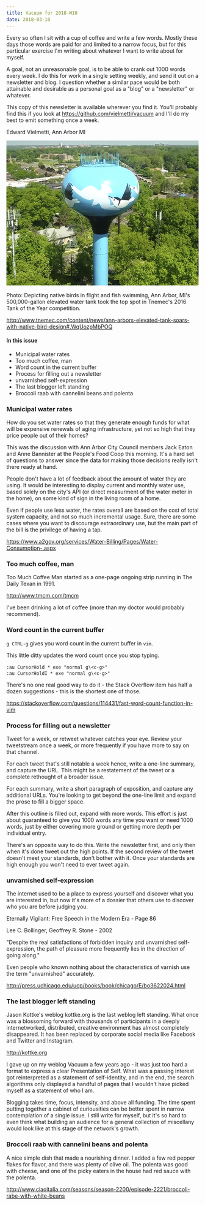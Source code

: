 ```yaml
---
title: Vacuum for 2018-W10
date: 2018-03-10
---
```

Every so often I sit with a cup of coffee and write a few words.
Mostly these days those words are paid for and limited to a narrow
focus, but for this particular exercise I'm writing about whatever
I want to write about for myself. 

A goal, not an unreasonable goal, is to be able to crank out 1000
words every week. I do this for work in a single setting weekly,
and send it out on a newsletter and blog. I question whether a
similar pace would be both attainable and desirable as a personal
goal as a "blog" or a "newsletter" or whatever.

This copy of this newsletter is available wherever you find it.
You'll probably find this if you look at https://github.com/vielmetti/vacuum 
and I'll do my best to emit something once a week.

Edward Vielmetti, Ann Arbor MI

![Ann Arbor water tank](https://github.com/vielmetti/vacuum/blob/master/photos/2018/Tnemec2016TankofYearAnnArbor_600.jpg)

Photo: Depicting native birds in flight and fish swimming, Ann
Arbor, MI's 500,000-gallon elevated water tank took the top spot
in Tnemec's 2016 Tank of the Year competition.

http://www.tnemec.com/content/news/ann-arbors-elevated-tank-soars-with-native-bird-design#.WqUozpMbPOQ

#### In this issue

* Municipal water rates
* Too much coffee, man
* Word count in the current buffer
* Process for filling out a newsletter
* unvarnished self-expression
* The last blogger left standing
* Broccoli raab with cannelini beans and polenta

### Municipal water rates

How do you set water rates so that they generate enough funds
for what will be expensive renewals of aging infrastructure,
yet not so high that they price people out of their homes?

This was the discussion with Ann Arbor City Council members
Jack Eaton and Anne Bannister at
the People's Food Coop this morning. It's a hard set of questions to
answer since the data for making those decisions really isn't
there ready at hand.

People don't have a lot of feedback about the amount of water they
are using. It would be interesting to display current and monthly
water use, based solely on the city's API (or direct measurment of
the water meter in the home), on some kind of sign in the living room
of a home.

Even if people use less water, the rates overall are based on
the cost of total system capacity, and not so much incremental
usage. Sure, there are some cases where you want to discourage
extraordinary use, but the main part of the bill is the privilege
of having a tap.

https://www.a2gov.org/services/Water-Billing/Pages/Water-Consumption-.aspx

### Too much coffee, man

Too Much Coffee Man started as a one-page ongoing strip running in The Daily Texan in 1991.

http://www.tmcm.com/tmcm

I've been drinking a lot of coffee (more than my doctor
would probably recommend).

### Word count in the current buffer

`g CTRL-g` gives you word count in the current buffer in `vim`.

This little ditty updates the word count once you stop typing.

```
:au CursorHold * exe "normal g\<c-g>"
:au CursorHoldI * exe "normal g\<c-g>"
```

There's no one real good way to do it - the Stack Overflow item
has half a dozen suggestions - this is the shortest one of those.

https://stackoverflow.com/questions/114431/fast-word-count-function-in-vim

### Process for filling out a newsletter

Tweet for a week, or retweet whatever catches your eye.
Review your tweetstream once a week, or more frequently
if you have more to say on that channel.

For each tweet that's still notable a week hence, write a one-line
summary, and capture the URL. This might be a restatement
of the tweet or a complete rethought of a broader issue.

For each summary, write a short paragraph of exposition, and capture
any additional URLs. You're looking to get beyond the one-line
limit and expand the prose to fill a bigger space.

After this outline is filled out, expand with more words.
This effort is just about guaranteed to give you 1000 words
any time you want or need 1000 words, just by either covering
more ground or getting more depth per individual entry.

There's an opposite way to do this. Write the newsletter first, and
only then when it's done tweet out the high points. If the second
review of the tweet doesn't meet your standards, don't bother with
it. Once your standards are high enough you won't need to ever tweet
again.

### unvarnished self-expression

The internet used to be a place to express yourself and discover
what you are interested in, but now it's more of a dossier that
others use to discover who you are before judging you.

Eternally Vigilant: Free Speech in the Modern Era - Page 86

Lee C. Bollinger, Geoffrey R. Stone - 2002

"Despite the real satisfactions of forbidden inquiry and unvarnished
self-expression, the path of pleasure more frequently lies in the
direction of going along."

Even people who known nothing about the characteristics of
varnish use the term "unvarnished" accurately.

http://press.uchicago.edu/ucp/books/book/chicago/E/bo3622024.html

### The last blogger left standing

Jason Kottke's weblog kottke.org is the last weblog left
standing. What once was a blossoming forward with thousands
of participants in a deeply internetworked, distributed,
creative environment has almost completely disappeared. 
It has been replaced by corporate social media like Facebook
and Twitter and Instagram.

http://kottke.org

I gave up on my weblog Vacuum a few years ago - it was just
too hard a format to express a clear Presentation of Self.
What was a passing interest got reinterpreted as a statement
of self-identity, and in the end, the search algorithms only
displayed a handful of pages that I wouldn't have picked myself
as a statement of who I am.

Blogging takes time, focus, intensity, and above all funding.
The time spent putting together a cabinet of curiousities can
be better spent in narrow contemplation of a single issue.
I still write for myself, but it's so hard to even think
what building an audience for a general collection of
miscellany would look like at this stage of the network's growth.

### Broccoli raab with cannelini beans and polenta

A nice simple dish that made a nourishing dinner. I added a few
red pepper flakes for flavor, and there was plenty of olive oil.
The polenta was good with cheese, and one of the picky eaters
in the house had red sauce with the polenta.

http://www.ciaoitalia.com/seasons/season-2200/episode-2221/broccoli-rabe-with-white-beans
